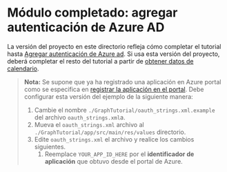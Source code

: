 # <a name="completed-module-add-azure-ad-authentication"></a>Módulo completado: agregar autenticación de Azure AD

La versión del proyecto en este directorio refleja cómo completar el tutorial hasta [Agregar autenticación de Azure ad](https://docs.microsoft.com/graph/tutorials/android?tutorial-step=3). Si usa esta versión del proyecto, deberá completar el resto del tutorial a partir de [obtener datos de calendario](https://docs.microsoft.com/graph/tutorials/android?tutorial-step=4).

> **Nota:** Se supone que ya ha registrado una aplicación en Azure portal como se especifica en [registrar la aplicación en el portal](https://docs.microsoft.com/graph/tutorials/android?tutorial-step=2). Debe configurar esta versión del ejemplo de la siguiente manera:
>
> 1. Cambie el nombre `./GraphTutorial/oauth_strings.xml.example` del archivo `oauth_strings.xml`a.
> 1. Mueva el `oauth_strings.xml` archivo al `./GraphTutorial/app/src/main/res/values` directorio.
> 1. Edite `oauth_strings.xml` el archivo y realice los cambios siguientes.
>     1. Reemplace `YOUR_APP_ID_HERE` por el **identificador de aplicación** que obtuvo desde el portal de Azure.